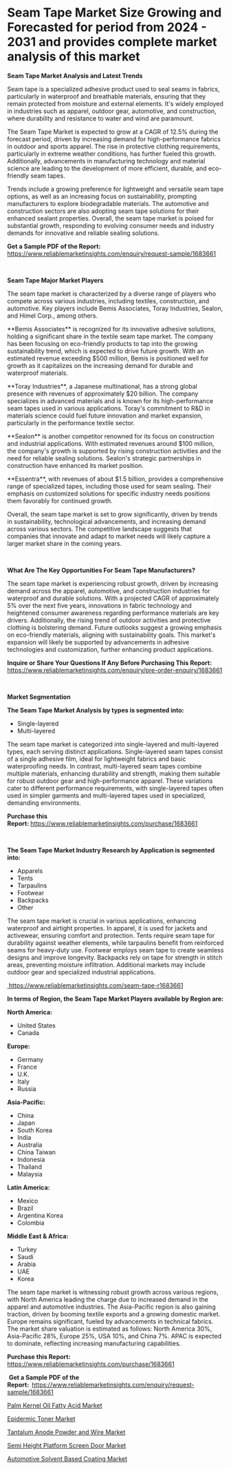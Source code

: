 <p><h1>Seam Tape Market Size Growing and Forecasted for period from 2024 - 2031 and provides complete market analysis of this market</h1></p><p><strong>Seam Tape Market Analysis and Latest Trends</strong></p>
<p><p>Seam tape is a specialized adhesive product used to seal seams in fabrics, particularly in waterproof and breathable materials, ensuring that they remain protected from moisture and external elements. It's widely employed in industries such as apparel, outdoor gear, automotive, and construction, where durability and resistance to water and wind are paramount.</p><p>The Seam Tape Market is expected to grow at a CAGR of 12.5% during the forecast period, driven by increasing demand for high-performance fabrics in outdoor and sports apparel. The rise in protective clothing requirements, particularly in extreme weather conditions, has further fueled this growth. Additionally, advancements in manufacturing technology and material science are leading to the development of more efficient, durable, and eco-friendly seam tapes.</p><p>Trends include a growing preference for lightweight and versatile seam tape options, as well as an increasing focus on sustainability, prompting manufacturers to explore biodegradable materials. The automotive and construction sectors are also adopting seam tape solutions for their enhanced sealant properties. Overall, the seam tape market is poised for substantial growth, responding to evolving consumer needs and industry demands for innovative and reliable sealing solutions.</p></p>
<p><strong>Get a Sample PDF of the Report:&nbsp;</strong> <a href="https://www.reliablemarketinsights.com/enquiry/request-sample/1683661?utm_campaign=1340&utm_medium=2&utm_source=Github&utm_content=ia&utm_term=15102024&utm_id=seam-tape">https://www.reliablemarketinsights.com/enquiry/request-sample/1683661</a></p>
<p>&nbsp;</p>
<p><strong>Seam Tape Major Market Players</strong></p>
<p><p>The seam tape market is characterized by a diverse range of players who compete across various industries, including textiles, construction, and automotive. Key players include Bemis Associates, Toray Industries, Sealon, and Himel Corp., among others.</p><p>**Bemis Associates** is recognized for its innovative adhesive solutions, holding a significant share in the textile seam tape market. The company has been focusing on eco-friendly products to tap into the growing sustainability trend, which is expected to drive future growth. With an estimated revenue exceeding $500 million, Bemis is positioned well for growth as it capitalizes on the increasing demand for durable and waterproof materials.</p><p>**Toray Industries**, a Japanese multinational, has a strong global presence with revenues of approximately $20 billion. The company specializes in advanced materials and is known for its high-performance seam tapes used in various applications. Toray's commitment to R&D in materials science could fuel future innovation and market expansion, particularly in the performance textile sector.</p><p>**Sealon** is another competitor renowned for its focus on construction and industrial applications. With estimated revenues around $100 million, the company's growth is supported by rising construction activities and the need for reliable sealing solutions. Sealon's strategic partnerships in construction have enhanced its market position.</p><p>**Essentra**, with revenues of about $1.5 billion, provides a comprehensive range of specialized tapes, including those used for seam sealing. Their emphasis on customized solutions for specific industry needs positions them favorably for continued growth.</p><p>Overall, the seam tape market is set to grow significantly, driven by trends in sustainability, technological advancements, and increasing demand across various sectors. The competitive landscape suggests that companies that innovate and adapt to market needs will likely capture a larger market share in the coming years.</p></p>
<p>&nbsp;</p>
<p><strong>What Are The Key Opportunities For Seam Tape Manufacturers?</strong></p>
<p><p>The seam tape market is experiencing robust growth, driven by increasing demand across the apparel, automotive, and construction industries for waterproof and durable solutions. With a projected CAGR of approximately 5% over the next five years, innovations in fabric technology and heightened consumer awareness regarding performance materials are key drivers. Additionally, the rising trend of outdoor activities and protective clothing is bolstering demand. Future outlooks suggest a growing emphasis on eco-friendly materials, aligning with sustainability goals. This market's expansion will likely be supported by advancements in adhesive technologies and customization, further enhancing product applications.</p></p>
<p><strong>Inquire or Share Your Questions If Any Before Purchasing This Report:</strong> <a href="https://www.reliablemarketinsights.com/enquiry/pre-order-enquiry/1683661?utm_campaign=1340&utm_medium=2&utm_source=Github&utm_content=ia&utm_term=15102024&utm_id=seam-tape">https://www.reliablemarketinsights.com/enquiry/pre-order-enquiry/1683661</a></p>
<p>&nbsp;</p>
<p><strong>Market Segmentation</strong></p>
<p><strong>The Seam Tape Market Analysis by types is segmented into:</strong></p>
<p><ul><li>Single-layered</li><li>Multi-layered</li></ul></p>
<p><p>The seam tape market is categorized into single-layered and multi-layered types, each serving distinct applications. Single-layered seam tapes consist of a single adhesive film, ideal for lightweight fabrics and basic waterproofing needs. In contrast, multi-layered seam tapes combine multiple materials, enhancing durability and strength, making them suitable for robust outdoor gear and high-performance apparel. These variations cater to different performance requirements, with single-layered tapes often used in simpler garments and multi-layered tapes used in specialized, demanding environments.</p></p>
<p><strong>Purchase this Report:&nbsp;</strong><a href="https://www.reliablemarketinsights.com/purchase/1683661?utm_campaign=1340&utm_medium=2&utm_source=Github&utm_content=ia&utm_term=15102024&utm_id=seam-tape">https://www.reliablemarketinsights.com/purchase/1683661</a></p>
<p>&nbsp;</p>
<p><strong>The Seam Tape Market Industry Research by Application is segmented into:</strong></p>
<p><ul><li>Apparels</li><li>Tents</li><li>Tarpaulins</li><li>Footwear</li><li>Backpacks</li><li>Other</li></ul></p>
<p><p>The seam tape market is crucial in various applications, enhancing waterproof and airtight properties. In apparel, it is used for jackets and activewear, ensuring comfort and protection. Tents require seam tape for durability against weather elements, while tarpaulins benefit from reinforced seams for heavy-duty use. Footwear employs seam tape to create seamless designs and improve longevity. Backpacks rely on tape for strength in stitch areas, preventing moisture infiltration. Additional markets may include outdoor gear and specialized industrial applications.</p></p>
<p><a href="https://www.reliablemarketinsights.com/seam-tape-r1683661?utm_campaign=1340&utm_medium=2&utm_source=Github&utm_content=ia&utm_term=15102024&utm_id=seam-tape">&nbsp;https://www.reliablemarketinsights.com/seam-tape-r1683661</a></p>
<p><strong>In terms of Region, the Seam Tape Market Players available by Region are:</strong></p>
<p>
    <p> <strong> North America: </strong>
        <ul>
            <li>United States</li>
            <li>Canada</li>
        </ul>
        </p> 
    <p> <strong> Europe: </strong>
        <ul>
            <li>Germany</li>
            <li>France</li>
            <li>U.K.</li>
            <li>Italy</li>
            <li>Russia</li>
        </ul>
        </p> 
    <p> <strong> Asia-Pacific: </strong>
        <ul>
            <li>China</li>
            <li>Japan</li>
            <li>South Korea</li>
            <li>India</li>
            <li>Australia</li>
            <li>China Taiwan</li>
            <li>Indonesia</li>
            <li>Thailand</li>
            <li>Malaysia</li>
        </ul>
        </p> 
    <p> <strong> Latin America: </strong>
        <ul>
            <li>Mexico</li>
            <li>Brazil</li>
            <li>Argentina Korea</li>
            <li>Colombia</li>
        </ul>
        </p> 
    <p> <strong> Middle East & Africa: </strong>
        <ul>
            <li>Turkey</li>
            <li>Saudi</li>
            <li>Arabia</li>
            <li>UAE</li>
            <li>Korea</li>
        </ul>
    </p>
    </p>
<p><p>The seam tape market is witnessing robust growth across various regions, with North America leading the charge due to increased demand in the apparel and automotive industries. The Asia-Pacific region is also gaining traction, driven by booming textile exports and a growing domestic market. Europe remains significant, fueled by advancements in technical fabrics. The market share valuation is estimated as follows: North America 30%, Asia-Pacific 28%, Europe 25%, USA 10%, and China 7%. APAC is expected to dominate, reflecting increasing manufacturing capabilities.</p></p>
<p><strong>Purchase this Report: </strong><a href="https://www.reliablemarketinsights.com/purchase/1683661?utm_campaign=1340&utm_medium=2&utm_source=Github&utm_content=ia&utm_term=15102024&utm_id=seam-tape">https://www.reliablemarketinsights.com/purchase/1683661</a></p>
<p>&nbsp;<strong>Get a Sample PDF of the Report:&nbsp;&nbsp;</strong><a href="https://www.reliablemarketinsights.com/enquiry/request-sample/1683661?utm_campaign=1340&utm_medium=2&utm_source=Github&utm_content=ia&utm_term=15102024&utm_id=seam-tape">https://www.reliablemarketinsights.com/enquiry/request-sample/1683661</a></p>
<p><strong></strong></p>
<p><p><a href="https://www.linkedin.com/pulse/global-palm-kernel-oil-fatty-acid-market-opportunities-irzue?utm_campaign=1340&utm_medium=2&utm_source=Github&utm_content=ia&utm_term=15102024&utm_id=seam-tape">Palm Kernel Oil Fatty Acid Market</a></p><p><a href="https://www.linkedin.com/pulse/epidermic-toner-market-size-segmentation-trends-growth-analysis-pfvrf?trk=public_post_embed_feed-article-content&utm_campaign=1340&utm_medium=2&utm_source=Github&utm_content=ia&utm_term=15102024&utm_id=seam-tape">Epidermic Toner Market</a></p><p><a href="https://www.linkedin.com/pulse/strategic-insights-global-tantalum-anode-powder-wire-market-5kjwf?trk=public_post_embed_feed-article-content&utm_campaign=1340&utm_medium=2&utm_source=Github&utm_content=ia&utm_term=15102024&utm_id=seam-tape">Tantalum Anode Powder and Wire Market</a></p><p><a href="https://www.linkedin.com/pulse/semi-height-platform-screen-door-market-size-growth-industry-tvrtf?trk=public_post_embed_feed-article-content&utm_campaign=1340&utm_medium=2&utm_source=Github&utm_content=ia&utm_term=15102024&utm_id=seam-tape">Semi Height Platform Screen Door Market</a></p><p><a href="https://www.linkedin.com/pulse/strategic-forecast-automotive-solvent-based-coating-market-gk3df?trk=public_post_embed_feed-article-content&utm_campaign=1340&utm_medium=2&utm_source=Github&utm_content=ia&utm_term=15102024&utm_id=seam-tape">Automotive Solvent Based Coating Market</a></p></p>